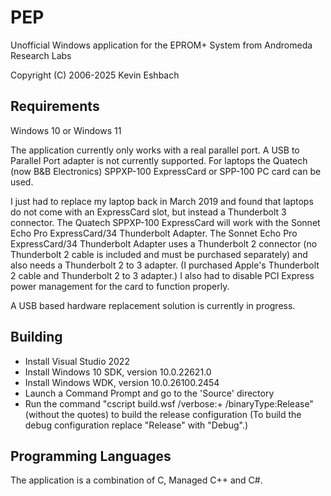 # PEP

Unofficial Windows application for the EPROM+ System from Andromeda Research Labs

Copyright (C) 2006-2025 Kevin Eshbach  

## Requirements

Windows 10 or Windows 11

The application currently only works with a real parallel port.  A USB to Parallel Port adapter is not currently supported.  For laptops the Quatech (now B&B Electronics) SPPXP-100 ExpressCard or SPP-100 PC card can be used.

I just had to replace my laptop back in March 2019 and found that laptops do not come with an ExpressCard slot, but instead a Thunderbolt 3 connector.  The Quatech SPPXP-100 ExpressCard will work with the Sonnet Echo Pro ExpressCard/34 Thunderbolt Adapter.  The Sonnet Echo Pro ExpressCard/34 Thunderbolt Adapter uses a Thunderbolt 2 connector  (no Thunderbolt 2 cable is included and must be purchased separately) and also needs a Thunderbolt 2 to 3 adapter.  (I purchased Apple's Thunderbolt 2 cable and Thunderbolt 2 to 3 adapter.)  I also had to disable PCI Express power management for the card to function properly.

A USB based hardware replacement solution is currently in progress.

## Building

- Install Visual Studio 2022
- Install Windows 10 SDK, version 10.0.22621.0
- Install Windows WDK, version 10.0.26100.2454
- Launch a Command Prompt and go to the 'Source' directory
- Run the command "cscript build.wsf /verbose:+ /binaryType:Release" (without the quotes) to build the release configuration (To build the debug configuration replace "Release" with "Debug".)

## Programming Languages

The application is a combination of C, Managed C++ and C#.
